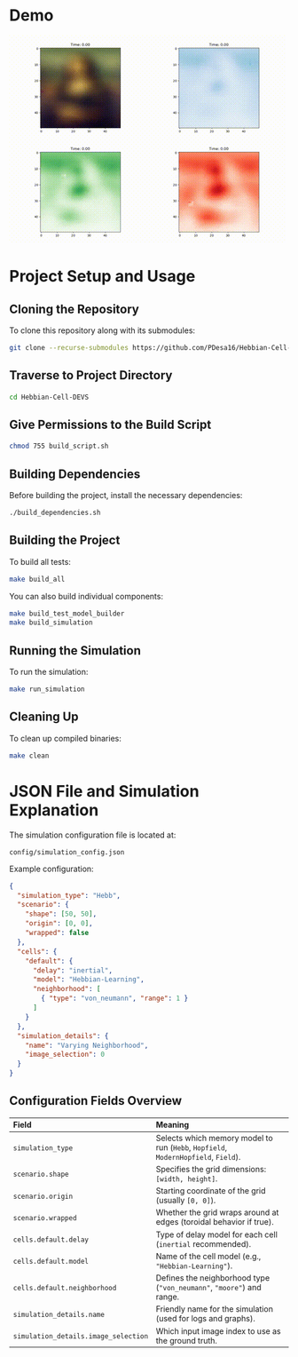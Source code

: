 # Demo  
![Demo GIF](assets/stack_animation.gif)

# Project Setup and Usage

## Cloning the Repository
To clone this repository along with its submodules:
```bash
git clone --recurse-submodules https://github.com/PDesa16/Hebbian-Cell-DEVS
```

## Traverse to Project Directory
```bash
cd Hebbian-Cell-DEVS
```

## Give Permissions to the Build Script
```bash
chmod 755 build_script.sh
```

## Building Dependencies
Before building the project, install the necessary dependencies:
```bash
./build_dependencies.sh
```

## Building the Project
To build all tests:
```bash
make build_all
```

You can also build individual components:
```bash
make build_test_model_builder
make build_simulation
```

## Running the Simulation
To run the simulation:
```bash
make run_simulation
```

## Cleaning Up
To clean up compiled binaries:
```bash
make clean
```

# JSON File and Simulation Explanation

The simulation configuration file is located at:

```
config/simulation_config.json
```

Example configuration:
```json
{
  "simulation_type": "Hebb",
  "scenario": {
    "shape": [50, 50],
    "origin": [0, 0],
    "wrapped": false
  },
  "cells": {
    "default": {
      "delay": "inertial",
      "model": "Hebbian-Learning",
      "neighborhood": [
        { "type": "von_neumann", "range": 1 }
      ]
    }
  },
  "simulation_details": {
    "name": "Varying Neighborhood",
    "image_selection": 0
  }
}
```

## Configuration Fields Overview
| **Field** | **Meaning** |
|:---|:---|
| `simulation_type` | Selects which memory model to run (`Hebb`, `Hopfield`, `ModernHopfield`, `Field`). |
| `scenario.shape` | Specifies the grid dimensions: `[width, height]`. |
| `scenario.origin` | Starting coordinate of the grid (usually `[0, 0]`). |
| `scenario.wrapped` | Whether the grid wraps around at edges (toroidal behavior if true). |
| `cells.default.delay` | Type of delay model for each cell (`inertial` recommended). |
| `cells.default.model` | Name of the cell model (e.g., `"Hebbian-Learning"`). |
| `cells.default.neighborhood` | Defines the neighborhood type (`"von_neumann"`, `"moore"`) and range. |
| `simulation_details.name` | Friendly name for the simulation (used for logs and graphs). |
| `simulation_details.image_selection` | Which input image index to use as the ground truth. |

